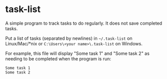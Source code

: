 # task-list

A simple program to track tasks to do regularly. It does not save completed tasks.

Put a list of tasks (separated by newlines) in `~/.task-list` on Linux/Mac/*nix or `C:\Users\<your name>\.task-list` on Windows.

For example, this file will display "Some task 1" and "Some task 2" as needing to be completed when the program is run:

```
Some task 1
Some task 2
```
